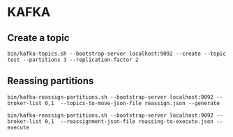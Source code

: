 # KAFKA 


## Create a topic
```
bin/kafka-topics.sh --bootstrap-server localhost:9092 --create --topic test --partitions 3 --replication-factor 2
```


## Reassing partitions
```
bin/kafka-reassign-partitions.sh --bootstrap-server localhost:9092 --broker-list 0,1  --topics-to-move-json-file reassign.json --generate
```

```
bin/kafka-reassign-partitions.sh --bootstrap-server localhost:9092 --broker-list 0,1  --reassignment-json-file reassing-to-execute.json --execute
 ```
